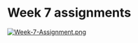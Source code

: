 # Week 7 assignments

[![Week-7-Assignment.png](https://i.postimg.cc/JnGGGfdz/Week-7-Assignment.png)](https://postimg.cc/hzRSY5Bk)